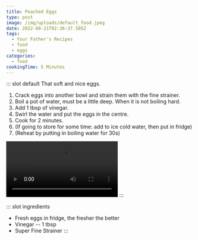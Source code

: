 ```yaml
---
title: Poached Eggs
type: post
image: /img/uploads/default_food.jpeg
date: 2022-08-21T02:36:37.505Z
tags:
  - Your Father's Recipes
  - food
  - eggs
categories:
  - food
cookingTime: 5 Minutes
---
```

::: slot default
That soft and nice eggs.
<!-- more -->
1. Crack eggs into another bowl and strain them with the fine strainer.
2. Boil a pot of water, must be a little deep. When it is not boiling hard.
3. Add 1 tbsp of vinegar.
4. Swirl the water and put the eggs in the centre.
5. Cook for 2 minutes.
6. (If going to store for some time: add to ice cold water, then put in fridge)
7. (Reheat by putting in boiling water for 30s)

<video src="https://youtu.be/yifZtA3uF-E" controls></video>
:::

::: slot ingredients
- Fresh eggs in fridge, the fresher the better
- Vinegar -- 1 tbsp
- Super Fine Strainer
:::